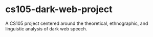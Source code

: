 # cs105-dark-web-project

A CS105 project centered around the theoretical, ethnographic, and linguistic analysis of dark web speech.
